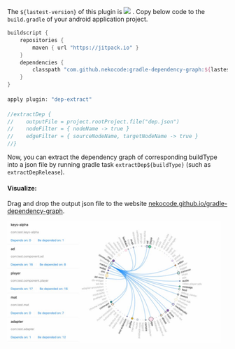 
The `${lastest-version}` of this plugin is [![](https://jitpack.io/v/nekocode/gradle-dependency-graph.svg)](https://jitpack.io/#nekocode/gradle-dependency-graph)
. Copy below code to the `build.gradle` of your android application project.

```gradle
buildscript {
    repositories {
        maven { url "https://jitpack.io" }
    }
    dependencies {
        classpath "com.github.nekocode:gradle-dependency-graph:${lastest-verion}"
    }
}

apply plugin: "dep-extract"
 
//extractDep {
//    outputFile = project.rootProject.file("dep.json")
//    nodeFilter = { nodeName -> true }
//    edgeFilter = { sourceNodeName, targetNodeName -> true }
//}
```

Now, you can extract the dependency graph of corresponding buildType into a json file by running gradle task `extractDep${buildType}` (such as `extractDepRelease`).

#### Visualize:

Drag and drop the output json file to the website [nekocode.github.io/gradle-dependency-graph](https://nekocode.github.io/gradle-dependency-graph).

<img alt="screenshot" src="screenshot.jpg" height="280" />
